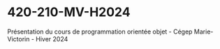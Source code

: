 # 420-210-MV-H2024
Présentation du cours de programmation orientée objet - Cégep Marie-Victorin - Hiver 2024
